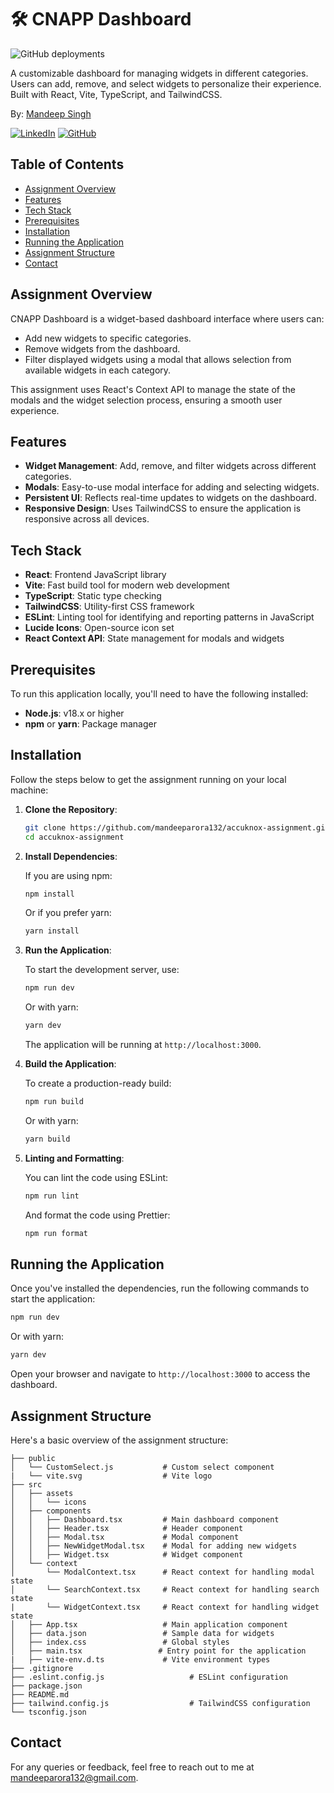 # 🛠 CNAPP Dashboard 
![GitHub deployments](https://img.shields.io/github/deployments/deepsingh132/accuknox-assignment/production?label=build)

A customizable dashboard for managing widgets in different categories. Users can add, remove, and select widgets to personalize their experience. Built with React, Vite, TypeScript, and TailwindCSS.

By: [Mandeep Singh](https://www.linkedin.com/in/deepsingh132/)

[![LinkedIn](https://img.shields.io/badge/LinkedIn-0077B5?style=for-the-badge&logo=linkedin&logoColor=white)](https://www.linkedin.com/in/deepsingh132/)
[![GitHub](https://img.shields.io/badge/GitHub-100000?style=for-the-badge&logo=github&logoColor=white)](https://www.github.com/deepsingh132/)

## Table of Contents

- [Assignment Overview](#assignment-overview)
- [Features](#features)
- [Tech Stack](#tech-stack)
- [Prerequisites](#prerequisites)
- [Installation](#installation)
- [Running the Application](#running-the-application)
- [Assignment Structure](#assignment-structure)
- [Contact](#contact)

## Assignment Overview

CNAPP Dashboard is a widget-based dashboard interface where users can:

- Add new widgets to specific categories.
- Remove widgets from the dashboard.
- Filter displayed widgets using a modal that
allows selection from available widgets in each category.

This assignment uses React's Context API to manage the state of the modals and the widget selection process, ensuring a smooth user experience.

## Features

- **Widget Management**: Add, remove, and filter widgets across different categories.
- **Modals**: Easy-to-use modal interface for adding and selecting widgets.
- **Persistent UI**: Reflects real-time updates to widgets on the dashboard.
- **Responsive Design**: Uses TailwindCSS to ensure the application is responsive across all devices.

## Tech Stack

- **React**: Frontend JavaScript library
- **Vite**: Fast build tool for modern web development
- **TypeScript**: Static type checking
- **TailwindCSS**: Utility-first CSS framework
- **ESLint**: Linting tool for identifying and reporting patterns in JavaScript
- **Lucide Icons**: Open-source icon set
- **React Context API**: State management for modals and widgets

## Prerequisites

To run this application locally, you'll need to have the following installed:

- **Node.js**: v18.x or higher
- **npm** or **yarn**: Package manager

## Installation

Follow the steps below to get the assignment running on your local machine:

1. **Clone the Repository**:

   ```bash
   git clone https://github.com/mandeeparora132/accuknox-assignment.git
   cd accuknox-assignment
   ```

2. **Install Dependencies**:

   If you are using npm:

   ```bash
   npm install
   ```

   Or if you prefer yarn:

   ```bash
   yarn install
   ```

3. **Run the Application**:

   To start the development server, use:

   ```bash
   npm run dev
   ```

   Or with yarn:

   ```bash
   yarn dev
   ```

   The application will be running at `http://localhost:3000`.

4. **Build the Application**:

   To create a production-ready build:

   ```bash
   npm run build
   ```

   Or with yarn:

   ```bash
   yarn build
   ```

5. **Linting and Formatting**:

   You can lint the code using ESLint:

   ```bash
   npm run lint
   ```

   And format the code using Prettier:

   ```bash
   npm run format
   ```

## Running the Application

Once you've installed the dependencies, run the following commands to start the application:

```bash
npm run dev
```

Or with yarn:

```bash
yarn dev
```

Open your browser and navigate to `http://localhost:3000` to access the dashboard.

## Assignment Structure

Here's a basic overview of the assignment structure:

```.
├── public
│   └── CustomSelect.js           # Custom select component
|   └── vite.svg                  # Vite logo
├── src
│   ├── assets
│   │   └── icons
│   ├── components
│   │   ├── Dashboard.tsx         # Main dashboard component
│   │   ├── Header.tsx            # Header component
│   │   ├── Modal.tsx             # Modal component
│   │   ├── NewWidgetModal.tsx    # Modal for adding new widgets
│   │   ├── Widget.tsx            # Widget component
│   └── context
│       └── ModalContext.tsx      # React context for handling modal state
│       └── SearchContext.tsx     # React context for handling search state
|       └── WidgetContext.tsx     # React context for handling widget state
│   ├── App.tsx                   # Main application component
│   ├── data.json                 # Sample data for widgets
│   ├── index.css                 # Global styles
│   ├── main.tsx                 # Entry point for the application
|   ├── vite-env.d.ts             # Vite environment types
├── .gitignore
├── .eslint.config.js                   # ESLint configuration
├── package.json
├── README.md
├── tailwind.config.js                  # TailwindCSS configuration
└── tsconfig.json
```

## Contact

For any queries or feedback, feel free to reach out to me at [mandeeparora132@gmail.com](mailto:mandeeparora132@gmail.com).
